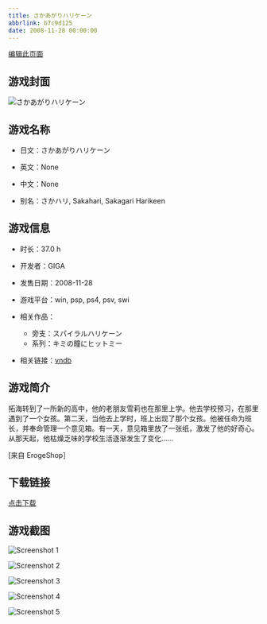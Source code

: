 ```yaml
---
title: さかあがりハリケーン
abbrlink: b7c9d125
date: 2008-11-28 00:00:00
---
```

[编辑此页面](https://github.com/ACG-3/ADV3-source/blob/main/source/_posts/games/%E3%81%95%E3%81%8B%E3%81%82%E3%81%8C%E3%82%8A%E3%83%8F%E3%83%AA%E3%82%B1%E3%83%BC%E3%83%B3.md)

## 游戏封面

![さかあがりハリケーン](https://pan.timero.xyz/d/onedrive/img_lib_001/%E3%81%95%E3%81%8B%E3%81%82%E3%81%8C%E3%82%8A%E3%83%8F%E3%83%AA%E3%82%B1%E3%83%BC%E3%83%B3_cover.avif)


## 游戏名称

- 日文：さかあがりハリケーン
- 英文：None
- 中文：None

- 别名：さかハリ, Sakahari, Sakagari Harikeen


## 游戏信息

- 时长：37.0 h
- 开发者：GIGA
- 发售日期：2008-11-28
- 游戏平台：win, psp, ps4, psv, swi
- 相关作品：
   - 旁支：スパイラルハリケーン
   - 系列：キミの瞳にヒットミー

- 相关链接：[vndb](https://vndb.org/v1199)


## 游戏简介

拓海转到了一所新的高中，他的老朋友雪莉也在那里上学。他去学校预习，在那里遇到了一个女孩。第二天，当他去上学时，班上出现了那个女孩。他被任命为班长，并奉命管理一个意见箱。有一天，意见箱里放了一张纸，激发了他的好奇心。从那天起，他枯燥乏味的学校生活逐渐发生了变化......

[来自 ErogeShop］


## 下载链接

[点击下载](https://pan.timero.xyz/onedrive/adv_lib_001/%E3%81%95%E3%81%8B%E3%81%82%E3%81%8C%E3%82%8A%E3%83%8F%E3%83%AA%E3%82%B1%E3%83%BC%E3%83%B3)


## 游戏截图


![Screenshot 1](https://pan.timero.xyz/d/onedrive/img_lib_001/%E3%81%95%E3%81%8B%E3%81%82%E3%81%8C%E3%82%8A%E3%83%8F%E3%83%AA%E3%82%B1%E3%83%BC%E3%83%B3_Screenshot_1.avif)

![Screenshot 2](https://pan.timero.xyz/d/onedrive/img_lib_001/%E3%81%95%E3%81%8B%E3%81%82%E3%81%8C%E3%82%8A%E3%83%8F%E3%83%AA%E3%82%B1%E3%83%BC%E3%83%B3_Screenshot_2.avif)

![Screenshot 3](https://pan.timero.xyz/d/onedrive/img_lib_001/%E3%81%95%E3%81%8B%E3%81%82%E3%81%8C%E3%82%8A%E3%83%8F%E3%83%AA%E3%82%B1%E3%83%BC%E3%83%B3_Screenshot_3.avif)

![Screenshot 4](https://pan.timero.xyz/d/onedrive/img_lib_001/%E3%81%95%E3%81%8B%E3%81%82%E3%81%8C%E3%82%8A%E3%83%8F%E3%83%AA%E3%82%B1%E3%83%BC%E3%83%B3_Screenshot_4.avif)

![Screenshot 5](https://pan.timero.xyz/d/onedrive/img_lib_001/%E3%81%95%E3%81%8B%E3%81%82%E3%81%8C%E3%82%8A%E3%83%8F%E3%83%AA%E3%82%B1%E3%83%BC%E3%83%B3_Screenshot_5.avif)

